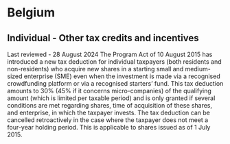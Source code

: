 # Belgium
## Individual - Other tax credits and incentives
Last reviewed - 28 August 2024
The Program Act of 10 August 2015 has introduced a new tax deduction for individual taxpayers (both residents and non-residents) who acquire new shares in a starting small and medium-sized enterprise (SME) even when the investment is made via a recognised crowdfunding platform or via a recognised starters’ fund. This tax deduction amounts to 30% (45% if it concerns micro-companies) of the qualifying amount (which is limited per taxable period) and is only granted if several conditions are met regarding shares, time of acquisition of these shares, and enterprise, in which the taxpayer invests. The tax deduction can be cancelled retroactively in the case where the taxpayer does not meet a four-year holding period. This is applicable to shares issued as of 1 July 2015.
